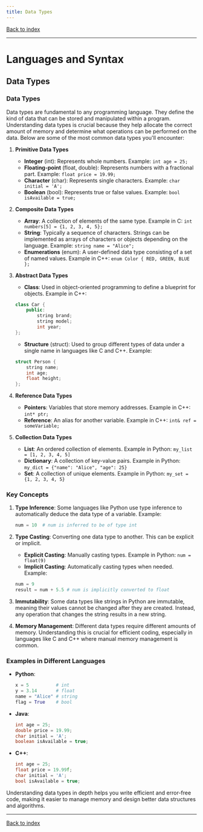 ```yaml
---
title: Data Types
---
```


[Back to index](index.html)

---
# Languages and Syntax
## Data Types

### Data Types

Data types are fundamental to any programming language. They define the kind of data that can be stored and manipulated within a program. Understanding data types is crucial because they help allocate the correct amount of memory and determine what operations can be performed on the data. Below are some of the most common data types you'll encounter:

1. **Primitive Data Types**
    - **Integer** (int): Represents whole numbers. Example: `int age = 25;`
    - **Floating-point** (float, double): Represents numbers with a fractional part. Example: `float price = 19.99;`
    - **Character** (char): Represents single characters. Example: `char initial = 'A';`
    - **Boolean** (bool): Represents true or false values. Example: `bool isAvailable = true;`

2. **Composite Data Types**
    - **Array**: A collection of elements of the same type. Example in C: `int numbers[5] = {1, 2, 3, 4, 5};`
    - **String**: Typically a sequence of characters. Strings can be implemented as arrays of characters or objects depending on the language. Example: `string name = "Alice";`
    - **Enumerations** (enum): A user-defined data type consisting of a set of named values. Example in C++: `enum Color { RED, GREEN, BLUE };`

3. **Abstract Data Types**
    - **Class**: Used in object-oriented programming to define a blueprint for objects. Example in C++:
    ```cpp
    class Car {
        public:
            string brand;
            string model;
            int year;
    };
    ```
    - **Structure** (struct): Used to group different types of data under a single name in languages like C and C++. Example:
    ```cpp
    struct Person {
        string name;
        int age;
        float height;
    };
    ```

4. **Reference Data Types**
    - **Pointers**: Variables that store memory addresses. Example in C++: `int* ptr;`
    - **Reference**: An alias for another variable. Example in C++: `int& ref = someVariable;`

5. **Collection Data Types**
    - **List**: An ordered collection of elements. Example in Python: `my_list = [1, 2, 3, 4, 5]`
    - **Dictionary**: A collection of key-value pairs. Example in Python: `my_dict = {"name": "Alice", "age": 25}`
    - **Set**: A collection of unique elements. Example in Python: `my_set = {1, 2, 3, 4, 5}`

### Key Concepts

1. **Type Inference**: Some languages like Python use type inference to automatically deduce the data type of a variable.
    Example:
    ```python
    num = 10  # num is inferred to be of type int
    ```

2. **Type Casting**: Converting one data type to another. This can be explicit or implicit.
    - **Explicit Casting**: Manually casting types. Example in Python: `num = float(9)`
    - **Implicit Casting**: Automatically casting types when needed. Example: 
    ```python
    num = 9
    result = num + 5.5 # num is implicitly converted to float
    ```

3. **Immutability**: Some data types like strings in Python are immutable, meaning their values cannot be changed after they are created. Instead, any operation that changes the string results in a new string.
  
4. **Memory Management**: Different data types require different amounts of memory. Understanding this is crucial for efficient coding, especially in languages like C and C++ where manual memory management is common.
  
### Examples in Different Languages

- **Python**:
  ```python
  x = 5          # int
  y = 3.14       # float
  name = "Alice" # string
  flag = True    # bool
  ```

- **Java**:
  ```java
  int age = 25;
  double price = 19.99;
  char initial = 'A';
  boolean isAvailable = true;
  ```

- **C++**:
  ```cpp
  int age = 25;
  float price = 19.99f;
  char initial = 'A';
  bool isAvailable = true;
  ```

Understanding data types in depth helps you write efficient and error-free code, making it easier to manage memory and design better data structures and algorithms.

---
[Back to index](index.html)
